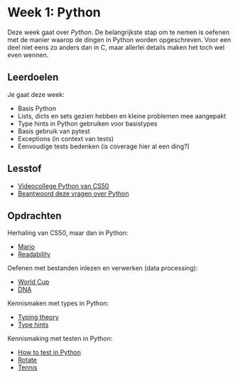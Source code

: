 # Week 1: Python

Deze week gaat over *Python*. De belangrijkste stap om te nemen is oefenen met de manier waarop de dingen in Python worden opgeschreven. Voor een deel niet eens zo anders dan in C, maar allerlei details maken het toch wel even wennen.

## Leerdoelen

Je gaat deze week:

- Basis Python
- Lists, dicts en sets gezien hebben en kleine problemen mee aangepakt
- Type hints in Python gebruiken voor basistypes
- Basis gebruik van pytest
- Exceptions (in context van tests)
- Eenvoudige tests bedenken (is coverage hier al een ding?)

## Lesstof

- [Videocollege Python van CS50](/lectures/python)
- [Beantwoord deze vragen over Python](/onderwerp/python/questions)

## Opdrachten

Herhaling van CS50, maar dan in Python:

- [Mario]()
- [Readability]()

Oefenen met bestanden inlezen en verwerken (data processing):

- [World Cup]()
- [DNA]()

Kennismaken met types in Python:

- [Typing theory](/onderwerp/python/typing)
- [Type hints](/onderwerp/python/typing/hints)

Kennismaking met testen in Python:

- [How to test in Python](/onderwerp/python/testing)
- [Rotate](/onderwerp/python/testing/rotate)
- [Tennis](/onderwerp/python/testing/tennis)
